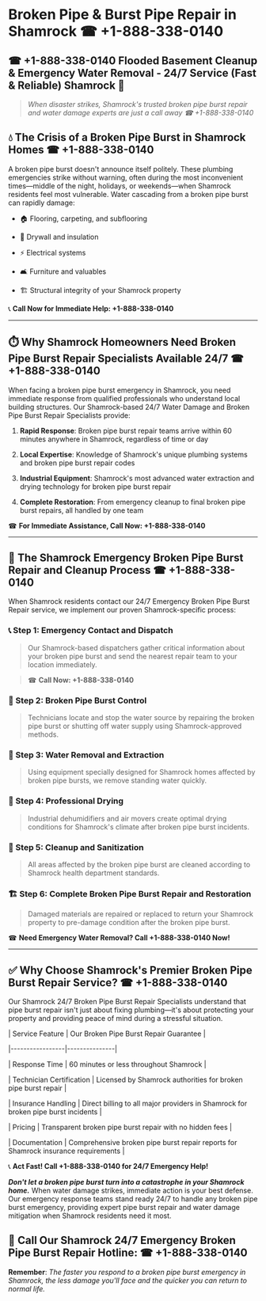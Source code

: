 # Broken Pipe & Burst Pipe Repair in Shamrock ☎ +1-888-338-0140  
## ☎ +1-888-338-0140 Flooded Basement Cleanup & Emergency Water Removal - 24/7 Service (Fast & Reliable) Shamrock 🚨  

> *When disaster strikes, Shamrock's trusted broken pipe burst repair and water damage experts are just a call away ☎ +1-888-338-0140*  

## 💧 The Crisis of a Broken Pipe Burst in Shamrock Homes ☎ +1-888-338-0140  

A broken pipe burst doesn't announce itself politely. These plumbing emergencies strike without warning, often during the most inconvenient times—middle of the night, holidays, or weekends—when Shamrock residents feel most vulnerable. Water cascading from a broken pipe burst can rapidly damage:  

* 🏠 Flooring, carpeting, and subflooring  
* 🧱 Drywall and insulation  
* ⚡ Electrical systems  
* 🛋️ Furniture and valuables  
* 🏗️ Structural integrity of your Shamrock property  

📞 **Call Now for Immediate Help: +1-888-338-0140**  

---  

## ⏱️ Why Shamrock Homeowners Need Broken Pipe Burst Repair Specialists Available 24/7 ☎ +1-888-338-0140  

When facing a broken pipe burst emergency in Shamrock, you need immediate response from qualified professionals who understand local building structures. Our Shamrock-based 24/7 Water Damage and Broken Pipe Burst Repair Specialists provide:  

1. **Rapid Response**: Broken pipe burst repair teams arrive within 60 minutes anywhere in Shamrock, regardless of time or day  
2. **Local Expertise**: Knowledge of Shamrock's unique plumbing systems and broken pipe burst repair codes  
3. **Industrial Equipment**: Shamrock's most advanced water extraction and drying technology for broken pipe burst repair  
4. **Complete Restoration**: From emergency cleanup to final broken pipe burst repairs, all handled by one team  

☎ **For Immediate Assistance, Call Now: +1-888-338-0140**  

---  

## 🔧 The Shamrock Emergency Broken Pipe Burst Repair and Cleanup Process ☎ +1-888-338-0140  

When Shamrock residents contact our 24/7 Emergency Broken Pipe Burst Repair service, we implement our proven Shamrock-specific process:  

### 📞 Step 1: Emergency Contact and Dispatch  
> Our Shamrock-based dispatchers gather critical information about your broken pipe burst and send the nearest repair team to your location immediately.  
> ☎ **Call Now: +1-888-338-0140**  

### 🚿 Step 2: Broken Pipe Burst Control  
> Technicians locate and stop the water source by repairing the broken pipe burst or shutting off water supply using Shamrock-approved methods.  

### 🌊 Step 3: Water Removal and Extraction  
> Using equipment specially designed for Shamrock homes affected by broken pipe bursts, we remove standing water quickly.  

### 💨 Step 4: Professional Drying  
> Industrial dehumidifiers and air movers create optimal drying conditions for Shamrock's climate after broken pipe burst incidents.  

### 🧼 Step 5: Cleanup and Sanitization  
> All areas affected by the broken pipe burst are cleaned according to Shamrock health department standards.  

### 🏗️ Step 6: Complete Broken Pipe Burst Repair and Restoration  
> Damaged materials are repaired or replaced to return your Shamrock property to pre-damage condition after the broken pipe burst.  

☎ **Need Emergency Water Removal? Call +1-888-338-0140 Now!**  

---  

## ✅ Why Choose Shamrock's Premier Broken Pipe Burst Repair Service? ☎ +1-888-338-0140  

Our Shamrock 24/7 Broken Pipe Burst Repair Specialists understand that pipe burst repair isn't just about fixing plumbing—it's about protecting your property and providing peace of mind during a stressful situation.  

| Service Feature | Our Broken Pipe Burst Repair Guarantee |  
|-----------------|---------------|  
| Response Time | 60 minutes or less throughout Shamrock |  
| Technician Certification | Licensed by Shamrock authorities for broken pipe burst repair |  
| Insurance Handling | Direct billing to all major providers in Shamrock for broken pipe burst incidents |  
| Pricing | Transparent broken pipe burst repair with no hidden fees |  
| Documentation | Comprehensive broken pipe burst repair reports for Shamrock insurance requirements |  

📞 **Act Fast! Call +1-888-338-0140 for 24/7 Emergency Help!**  

***Don't let a broken pipe burst turn into a catastrophe in your Shamrock home.*** When water damage strikes, immediate action is your best defense. Our emergency response teams stand ready 24/7 to handle any broken pipe burst emergency, providing expert pipe burst repair and water damage mitigation when Shamrock residents need it most.  

## 📱 Call Our Shamrock 24/7 Emergency Broken Pipe Burst Repair Hotline: ☎ +1-888-338-0140  

**Remember**: *The faster you respond to a broken pipe burst emergency in Shamrock, the less damage you'll face and the quicker you can return to normal life.*